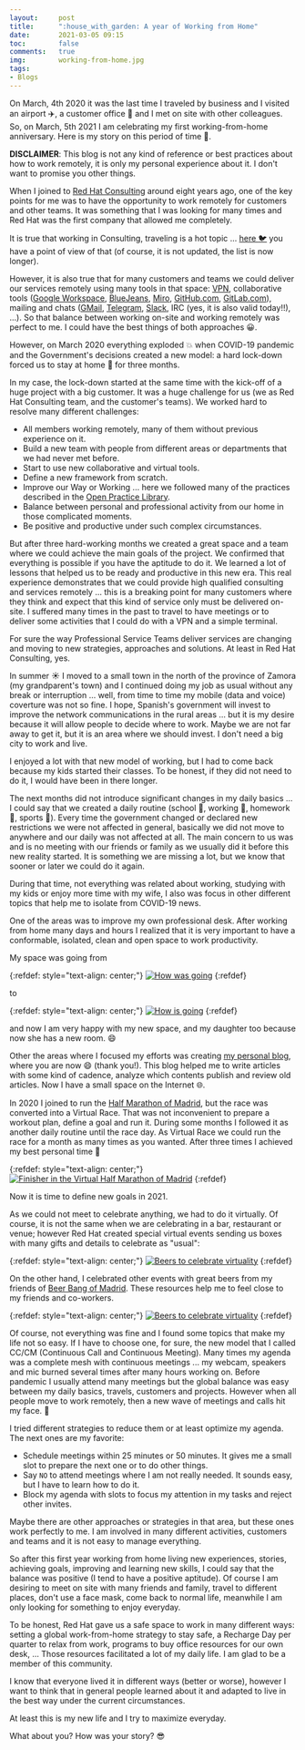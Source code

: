 ```yaml
---
layout:     post
title:      ":house_with_garden: A year of Working from Home"
date:       2021-03-05 09:15
toc:        false
comments:   true
img:        working-from-home.jpg
tags: 
- Blogs
---
```


On March, 4th 2020 it was the last time I traveled by business and I visited an airport :airplane:,
a customer office :office: and I met on site with other colleagues. So, on March, 5th 2021 I am
celebrating my first working-from-home anniversary. Here is my story on this period of time :calendar:.

**DISCLAIMER**: This blog is not any kind of reference or best practices about how to work remotely, it is only
my personal experience about it. I don't want to promise you other things.

When I joined to [Red Hat Consulting](https://www.redhat.com/en/services/consulting) around eight years ago, one
of the key points for me was to have the opportunity to work remotely for customers and other teams. It was
something that I was looking for many times and Red Hat was the first company that allowed me completely. 

It is true that working in Consulting, traveling is a hot topic ... 
[here :bird:](https://twitter.com/jromanmartin/status/1035834830536228865) you have a
point of view of that (of course, it is not updated, the list is now longer).

However, it is also true that for many customers and teams we could deliver our services remotely using many
tools in that space: [VPN](https://en.wikipedia.org/wiki/Virtual_private_network), collaborative tools 
([Google Workspace](https://workspace.google.com/), [BlueJeans](https://www.bluejeans.com/), [Miro](https://miro.com/), 
[GitHub.com](http://github.com/), [GitLab.com](https://about.gitlab.com/)), 
mailing and chats ([GMail](https://mail.google.com/), [Telegram](https://telegram.org/), [Slack](https://slack.com/), 
IRC (yes, it is also valid today!!), ...). So that balance between working on-site and working remotely was 
perfect to me. I could have the best things of both approaches :grinning:.

However, on March 2020 everything exploded :boom: when COVID-19 pandemic and the Government's decisions created a new
model: a hard lock-down forced us to stay at home :house_with_garden: for three months.   

In my case, the lock-down started at the same time with the kick-off of a huge project with a big customer. It was a huge
challenge for us (we as Red Hat Consulting team, and the customer's teams). We worked hard to resolve many different challenges:

* All members working remotely, many of them without previous experience on it.
* Build a new team with people from different areas or departments that we had never met before.
* Start to use new collaborative and virtual tools.
* Define a new framework from scratch.
* Improve our Way or Working ... here we followed many of the practices
described in the [Open Practice Library](https://openpracticelibrary.com/).
* Balance between personal and professional activity from our home in those complicated moments.
* Be positive and productive under such complex circumstances.

But after three hard-working months we created a great space and a team where we could achieve the main goals
of the project. We confirmed that everything is possible if you have the aptitude to do it. We learned a lot of lessons
that helped us to be ready and productive in this new era. This real experience demonstrates that we could provide
high qualified consulting and services remotely ... this is a breaking point for many customers where they think and expect that
this kind of service only must be delivered on-site. I suffered many times in the past to travel to have meetings
or to deliver some activities that I could do with a VPN and a simple terminal.

For sure the way Professional Service Teams deliver services are changing and moving to new strategies,
approaches and solutions. At least in Red Hat Consulting, yes.

In summer :sunny: I moved to a small town in the north of the province of Zamora (my grandparent's town) and I continued
doing my job as usual without any break or interruption ... well, from time to time my mobile (data and voice) coverture
was not so fine. I hope, Spanish's government will invest to improve the network communications in the rural areas ... 
but it is my desire because it will allow people to decide where to work. Maybe we are not far away to get it, but
it is an area where we should invest. I don't need a big city to work and live.

I enjoyed a lot with that new model of working, but I had to come back because my kids started their classes.
To be honest, if they did not need to do it, I would have been in there longer. 

The next months did not introduce significant changes in my daily basics ... I could say that we created a 
daily routine (school :school:, working :construction_worker:, homework :notebook:, sports :running:). Every time
the government changed or declared new restrictions we were not affected in general, basically we
did not move to anywhere and our daily was not affected at all. The main concern to us was and is no meeting with
our friends or family as we usually did it before this new reality started. It is something we are missing
a lot, but we know that sooner or later we could do it again.

During that time, not everything was related about working, studying with my kids or enjoy more time with
my wife, I also was focus in other different topics that help me to isolate from COVID-19 news. 

One of the areas was to improve my own professional desk. After working from home many days and hours I realized
that it is very important to have a conformable, isolated, clean and open space to work productivity.

My space was going from

{:refdef: style="text-align: center;"}
[![](/images/wfh/how-was-going.jpg "How was going")]({{site.url}}/images/wfh/how-was-going.jpg)
{:refdef}

to

{:refdef: style="text-align: center;"}
[![](/images/wfh/how-is-going.jpg "How is going")]({{site.url}}/images/wfh/how-is-going.jpg)
{:refdef}

and now I am very happy with my new space, and my daughter too because now she has a new room. :smile:

Other the areas where I focused my efforts was creating [my personal blog](https://blog.jromanmartin.io), where
you are now :smile: (thank you!). This blog helped me to write articles with some kind of cadence, analyze
which contents publish and review old articles. Now I have a small space on the Internet :globe_with_meridians:.

In 2020 I joined to run the [Half Marathon of Madrid](https://www.mediomaratonmadrid.es/), but the race was
converted into a Virtual Race. That was not inconvenient to prepare a workout plan, define a goal and run it.
During some months I followed it as another daily routine until the race day. As Virtual Race we could run
the race for a month as many times as you wanted. After three times I achieved my best personal time :muscle: 

{:refdef: style="text-align: center;"}
[![](/images/wfh/virtual-half-marathon-madrid-finisher.jpg "Finisher in the Virtual Half Marathon of Madrid")]({{site.url}}/images/wfh/virtual-half-marathon-madrid-finisher.jpg)
{:refdef}

Now it is time to define new goals in 2021.

As we could not meet to celebrate anything, we had to do it virtually. Of course, it is not the same when we are
celebrating in a bar, restaurant or venue; however Red Hat created special virtual events sending us boxes with
many gifts and details to celebrate as "usual":

{:refdef: style="text-align: center;"}
[![](/images/wfh/virtual-events.jpg "Beers to celebrate virtuality")]({{site.url}}/images/wfh/virtual-events.jpg)
{:refdef}


On the other hand, I celebrated other events with great beers from my friends
of [Beer Bang of Madrid](https://beerbangmadrid.com/). These resources help me to feel close to my friends and co-workers.

{:refdef: style="text-align: center;"}
[![](/images/wfh/virtual-beers.jpg "Beers to celebrate virtuality")]({{site.url}}/images/wfh/virtual-beers.jpg)
{:refdef}

Of course, not everything was fine and I found some topics that make my life not so easy. If I have to choose one, for
sure, the new model that I called CC/CM (Continuous Call and Continuous Meeting). Many times my agenda was
a complete mesh with continuous meetings ... my webcam, speakers and mic burned several times after many hours working on.
Before pandemic I usually attend many meetings but the global balance was easy between my daily basics, travels,
customers and projects. However when all people move to work remotely, then a new wave of meetings and calls hit my face. :facepalm: 

I tried different strategies to reduce them or at least optimize my agenda. The next ones are my favorite:

- Schedule meetings within 25 minutes or 50 minutes. It gives me a small slot to prepare the next one or to do other things.
- Say `NO` to attend meetings where I am not really needed. It sounds easy, but I have to learn how to do it.
- Block my agenda with slots to focus my attention in my tasks and reject other invites.

Maybe there are other approaches or strategies in that area, but these ones work perfectly to me. I am
involved in many different activities, customers and teams and it is not easy to manage everything.

So after this first year working from home living new experiences, stories, achieving goals, improving and
learning new skills, I could say that the balance was positive (I tend to have a positive aptitude). Of course
I am desiring to meet on site with many friends and family, travel to different places, don't use
a face mask, come back to normal life, meanwhile I am only looking for something to enjoy everyday.

To be honest, Red Hat gave us a safe space to work in many different ways: setting a global work-from-home strategy
to stay safe, a Recharge Day per quarter to relax from work, programs to buy office resources for our own desk, ...
Those resources facilitated a lot of my daily life. I am glad to be a member of this community.

I know that everyone lived it in different ways (better or worse), however I want to think that in general
people learned about it and adapted to live in the best way under the current circumstances. 

At least this is my new life and I try to maximize everyday. 

What about you? How was your story? :sunglasses:
